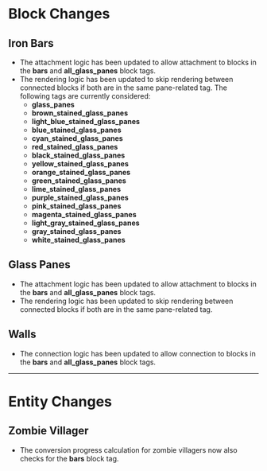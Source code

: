 # Block Changes
## Iron Bars
- The attachment logic has been updated to allow attachment to blocks in the **bars** and **all_glass_panes** block tags.
- The rendering logic has been updated to skip rendering between connected blocks if both are in the same pane-related tag.
  The following tags are currently considered:
  - **glass_panes**
  - **brown_stained_glass_panes**
  - **light_blue_stained_glass_panes**
  - **blue_stained_glass_panes**
  - **cyan_stained_glass_panes**
  - **red_stained_glass_panes**
  - **black_stained_glass_panes**
  - **yellow_stained_glass_panes**
  - **orange_stained_glass_panes**
  - **green_stained_glass_panes**
  - **lime_stained_glass_panes**
  - **purple_stained_glass_panes**
  - **pink_stained_glass_panes**
  - **magenta_stained_glass_panes**
  - **light_gray_stained_glass_panes**
  - **gray_stained_glass_panes**
  - **white_stained_glass_panes**

## Glass Panes
- The attachment logic has been updated to allow attachment to blocks in the **bars** and **all_glass_panes** block tags.
- The rendering logic has been updated to skip rendering between connected blocks if both are in the same pane-related tag.

## Walls
- The connection logic has been updated to allow connection to blocks in the **bars** and **all_glass_panes** block tags.

---

# Entity Changes
## Zombie Villager
- The conversion progress calculation for zombie villagers now also checks for the **bars** block tag.